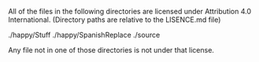 All of the files in the following directories are licensed under Attribution 4.0 International.
(Directory paths are relative to the LISENCE.md file)

./happy/Stuff
./happy/SpanishReplace
./source

Any file not in one of those directories is not under that license.